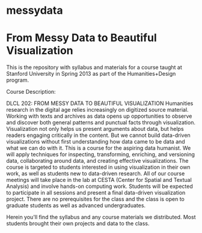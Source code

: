 messydata
=========

# From Messy Data to Beautiful Visualization

This is the repository with syllabus and materials for a course taught at Stanford University in Spring 2013 as part of the Humanities+Design program.

Course Description:

DLCL 202: FROM MESSY DATA TO BEAUTIFUL VISUALIZATION
Humanities research in the digital age relies increasingly on digitized source material. Working with texts and archives as data opens up opportunities to observe and discover both general patterns and punctual facts through visualization. Visualization not only helps us present arguments about data, but helps readers engaging critically in the content. But we cannot build data-driven visualizations without first understanding how data came to be data and what we can do with it. This is a course for the aspiring data humanist. We will apply techniques for inspecting, transforming, enriching, and versioning data, collaborating around data, and creating effective visualizations. The course is targeted to students interested in using visualization in their own work, as well as students new to data-driven research. All of our course meetings will take place in the lab at CESTA (Center for Spatial and Textual Analysis) and involve hands-on computing work. Students will be expected to participate in all sessions and present a final data-driven visualization project. There are no prerequisites for the class and the class is open to graduate students as well as advanced undergraduates.


Herein you'll find the syllabus and any course materials we distributed. Most students brought their own projects and data to the class.


